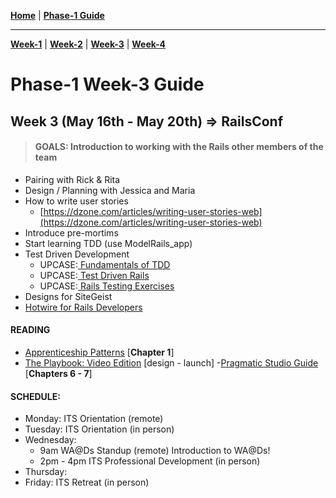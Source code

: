**[Home](../README.md)** | **[Phase-1 Guide](../README.md)**
___
**[Week-1](../week-1/README.md)** | **[Week-2](../week-2/README.md)** | **[Week-3](../week-3/README.md)** | **[Week-4](../week-4/README.md)**
# Phase-1 Week-3 Guide
## Week 3 (May 16th - May 20th) => **RailsConf**

> #### GOALS: Introduction to working with the Rails other members of the team
* Pairing with Rick & Rita
* Design / Planning with Jessica and Maria
* How to write user stories
  * [https://dzone.com/articles/writing-user-stories-web](https://dzone.com/articles/writing-user-stories-web)
* Introduce pre-mortims
* Start learning TDD (use ModelRails_app)
* Test Driven Development
    * UPCASE:[ Fundamentals of TDD](https://thoughtbot.com/upcase/fundamentals-of-tdd)
    * UPCASE:[ Test Driven Rails](https://thoughtbot.com/upcase/test-driven-rails)
    * UPCASE:[ Rails Testing Exercises](https://thoughtbot.com/upcase/rails-testing-exercises)
* Designs for SiteGeist
* [Hotwire for Rails Developers](https://pragmaticstudio.com/hotwire-rails)

#### READING
- [Apprenticeship Patterns](https://www.oreilly.com/library/view/apprenticeship-patterns/9780596806842/ch01.html) [**Chapter 1**]
- [The Playbook: Video Edition](https://thoughtbot.com/upcase/the-playbook-video-edition) [design - launch]
-[Pragmatic Studio Guide](https://pragprog.com/titles/rails7/agile-web-development-with-rails-7/) [**Chapters 6 - 7**]


#### SCHEDULE: 
- Monday: ITS Orientation (remote)
- Tuesday: ITS Orientation (in person)
- Wednesday: 
  - 9am WA@Ds Standup (remote) Introduction to WA@Ds!
  - 2pm - 4pm ITS Professional Development (in person)
- Thursday: 
- Friday: ITS Retreat (in person)
